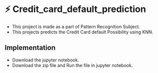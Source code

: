 # :zap: Credit_card_default_prediction
* This project is made as a part of Pattern Recognition Subject.
* This projects predicts the Credit Card default Possibility using KNN.

## Implementation
* Download the jupyter notebook.
* Download the zip file and Run the file in jupyter notebook.
